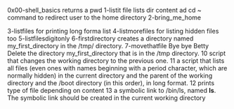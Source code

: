 0x00-shell_basics returns a pwd
1-listit file lists dir content
ad cd ~ command to redirect user to the home directory 2-bring_me_home

3-listfiles for printing long forma list
4-listmorefiles for listing hidden files too
5-listfilesdigitonly
6-firstdirectory creates a directory named my_first_directory in the /tmp/ directory.
7-movethatfile
 Bye bye Betty
Delete the directory my_first_directory that is in the /tmp directory.
10 script that changes the working directory to the previous one.
11 a script that lists all files (even ones with names beginning with a period character, which are normally hidden) in the current directory and the parent of the working directory and the /boot directory (in this order), in long format.
12 prints type of file depending on content
13 a symbolic link to /bin/ls, named __ls__. The symbolic link should be created in the current working directory
